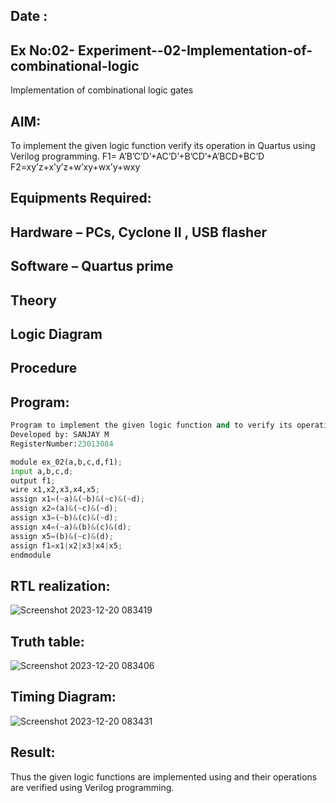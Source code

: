 ## Date :
## Ex No:02- Experiment--02-Implementation-of-combinational-logic
Implementation of combinational logic gates
 
## AIM:
To implement the given logic function verify its operation in Quartus using Verilog programming.
 F1= A’B’C’D’+AC’D’+B’CD’+A’BCD+BC’D
F2=xy’z+x’y’z+w’xy+wx’y+wxy
 
 
 
## Equipments Required:
## Hardware – PCs, Cyclone II , USB flasher
## Software – Quartus prime


## Theory
 

## Logic Diagram
## Procedure
## Program:
```python
Program to implement the given logic function and to verify its operations in quartus using Verilog programming.
Developed by: SANJAY M
RegisterNumber:23013084

module ex_02(a,b,c,d,f1);
input a,b,c,d;
output f1;
wire x1,x2,x3,x4,x5;
assign x1=(~a)&(~b)&(~c)&(~d);
assign x2=(a)&(~c)&(~d);
assign x3=(~b)&(c)&(~d);
assign x4=(~a)&(b)&(c)&(d);
assign x5=(b)&(~c)&(d);
assign f1=x1|x2|x3|x4|x5;
endmodule
```


## RTL realization:
![Screenshot 2023-12-20 083419](https://github.com/sanjayofficial2005/Experiment--02-Implementation-of-combinational-logic-/assets/148048602/1f27fb34-9ac6-4f2d-8eae-2e1bda5a30e9)


## Truth table:
![Screenshot 2023-12-20 083406](https://github.com/sanjayofficial2005/Experiment--02-Implementation-of-combinational-logic-/assets/148048602/1a45f12d-cb06-4193-ac1c-2a1d764fc29e)


## Timing Diagram:
![Screenshot 2023-12-20 083431](https://github.com/sanjayofficial2005/Experiment--02-Implementation-of-combinational-logic-/assets/148048602/a51d8eb3-5817-4b8e-bfe6-45fcc5d670fc)


## Result:
Thus the given logic functions are implemented using  and their operations are verified using Verilog programming.
